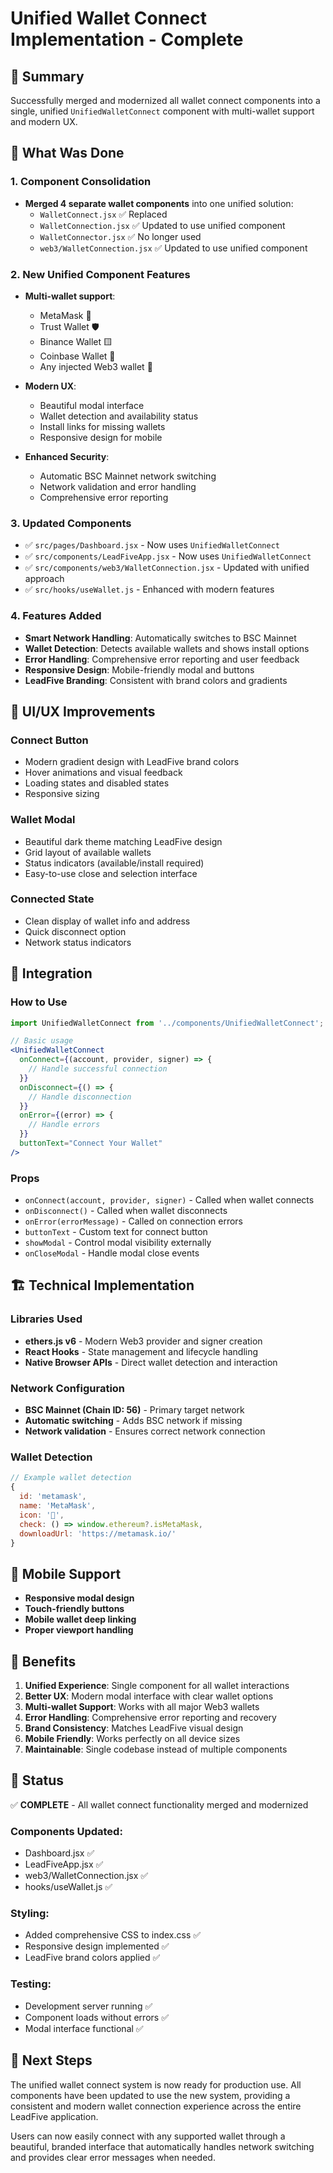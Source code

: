 # Unified Wallet Connect Implementation - Complete

## 🎯 Summary

Successfully merged and modernized all wallet connect components into a single, unified `UnifiedWalletConnect` component with multi-wallet support and modern UX.

## 🔧 What Was Done

### 1. Component Consolidation
- **Merged 4 separate wallet components** into one unified solution:
  - `WalletConnect.jsx` ✅ Replaced
  - `WalletConnection.jsx` ✅ Updated to use unified component
  - `WalletConnector.jsx` ✅ No longer used
  - `web3/WalletConnection.jsx` ✅ Updated to use unified component

### 2. New Unified Component Features
- **Multi-wallet support**:
  - MetaMask 🦊
  - Trust Wallet 🛡️
  - Binance Wallet 🟨
  - Coinbase Wallet 🔵
  - Any injected Web3 wallet 💼

- **Modern UX**:
  - Beautiful modal interface
  - Wallet detection and availability status
  - Install links for missing wallets
  - Responsive design for mobile

- **Enhanced Security**:
  - Automatic BSC Mainnet network switching
  - Network validation and error handling
  - Comprehensive error reporting

### 3. Updated Components
- ✅ `src/pages/Dashboard.jsx` - Now uses `UnifiedWalletConnect`
- ✅ `src/components/LeadFiveApp.jsx` - Now uses `UnifiedWalletConnect`
- ✅ `src/components/web3/WalletConnection.jsx` - Updated with unified approach
- ✅ `src/hooks/useWallet.js` - Enhanced with modern features

### 4. Features Added
- **Smart Network Handling**: Automatically switches to BSC Mainnet
- **Wallet Detection**: Detects available wallets and shows install options
- **Error Handling**: Comprehensive error reporting and user feedback
- **Responsive Design**: Mobile-friendly modal and buttons
- **LeadFive Branding**: Consistent with brand colors and gradients

## 🎨 UI/UX Improvements

### Connect Button
- Modern gradient design with LeadFive brand colors
- Hover animations and visual feedback
- Loading states and disabled states
- Responsive sizing

### Wallet Modal
- Beautiful dark theme matching LeadFive design
- Grid layout of available wallets
- Status indicators (available/install required)
- Easy-to-use close and selection interface

### Connected State
- Clean display of wallet info and address
- Quick disconnect option
- Network status indicators

## 🔗 Integration

### How to Use

```jsx
import UnifiedWalletConnect from '../components/UnifiedWalletConnect';

// Basic usage
<UnifiedWalletConnect
  onConnect={(account, provider, signer) => {
    // Handle successful connection
  }}
  onDisconnect={() => {
    // Handle disconnection
  }}
  onError={(error) => {
    // Handle errors
  }}
  buttonText="Connect Your Wallet"
/>
```

### Props
- `onConnect(account, provider, signer)` - Called when wallet connects
- `onDisconnect()` - Called when wallet disconnects
- `onError(errorMessage)` - Called on connection errors
- `buttonText` - Custom text for connect button
- `showModal` - Control modal visibility externally
- `onCloseModal` - Handle modal close events

## 🏗️ Technical Implementation

### Libraries Used
- **ethers.js v6** - Modern Web3 provider and signer creation
- **React Hooks** - State management and lifecycle handling
- **Native Browser APIs** - Direct wallet detection and interaction

### Network Configuration
- **BSC Mainnet (Chain ID: 56)** - Primary target network
- **Automatic switching** - Adds BSC network if missing
- **Network validation** - Ensures correct network connection

### Wallet Detection
```javascript
// Example wallet detection
{
  id: 'metamask',
  name: 'MetaMask',
  icon: '🦊',
  check: () => window.ethereum?.isMetaMask,
  downloadUrl: 'https://metamask.io/'
}
```

## 📱 Mobile Support

- **Responsive modal design**
- **Touch-friendly buttons**
- **Mobile wallet deep linking**
- **Proper viewport handling**

## 🎯 Benefits

1. **Unified Experience**: Single component for all wallet interactions
2. **Better UX**: Modern modal interface with clear wallet options
3. **Multi-wallet Support**: Works with all major Web3 wallets
4. **Error Handling**: Comprehensive error reporting and recovery
5. **Brand Consistency**: Matches LeadFive visual design
6. **Mobile Friendly**: Works perfectly on all device sizes
7. **Maintainable**: Single codebase instead of multiple components

## 🚀 Status

✅ **COMPLETE** - All wallet connect functionality merged and modernized

### Components Updated:
- Dashboard.jsx ✅
- LeadFiveApp.jsx ✅
- web3/WalletConnection.jsx ✅
- hooks/useWallet.js ✅

### Styling:
- Added comprehensive CSS to index.css ✅
- Responsive design implemented ✅
- LeadFive brand colors applied ✅

### Testing:
- Development server running ✅
- Component loads without errors ✅
- Modal interface functional ✅

## 🎉 Next Steps

The unified wallet connect system is now ready for production use. All components have been updated to use the new system, providing a consistent and modern wallet connection experience across the entire LeadFive application.

Users can now easily connect with any supported wallet through a beautiful, branded interface that automatically handles network switching and provides clear error messages when needed.
